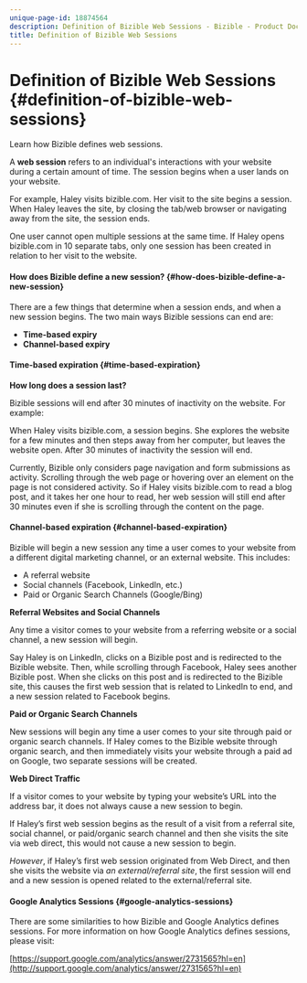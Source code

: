 ```yaml
---
unique-page-id: 18874564
description: Definition of Bizible Web Sessions - Bizible - Product Documentation
title: Definition of Bizible Web Sessions
---
```


# Definition of Bizible Web Sessions {#definition-of-bizible-web-sessions}

Learn how Bizible defines web sessions.

A **web session** refers to an individual's interactions with your website during a certain amount of time. The session begins when a user lands on your website.

For example, Haley visits bizible.com. Her visit to the site begins a session. When Haley leaves the site, by closing the tab/web browser or navigating away from the site, the session ends.

One user cannot open multiple sessions at the same time. If Haley opens bizible.com in 10 separate tabs, only one session has been created in relation to her visit to the website.

#### How does Bizible define a new session? {#how-does-bizible-define-a-new-session}

There are a few things that determine when a session ends, and when a new session begins. The two main ways Bizible sessions can end are:

* **Time-based expiry**
* **Channel-based expiry**

#### Time-based expiration {#time-based-expiration}

**How long does a session last?**

Bizible sessions will end after 30 minutes of inactivity on the website. For example:

When Haley visits bizible.com, a session begins. She explores the website for a few minutes and then steps away from her computer, but leaves the website open. After 30 minutes of inactivity the session will end.

Currently, Bizible only considers page navigation and form submissions as activity. Scrolling through the web page or hovering over an element on the page is not considered activity. So if Haley visits bizible.com to read a blog post, and it takes her one hour to read, her web session will still end after 30 minutes even if she is scrolling through the content on the page.

#### Channel-based expiration {#channel-based-expiration}

Bizible will begin a new session any time a user comes to your website from a different digital marketing channel, or an external website. This includes:

* A referral website
* Social channels (Facebook, LinkedIn, etc.)
* Paid or Organic Search Channels (Google/Bing)

**Referral Websites and Social Channels**

Any time a visitor comes to your website from a referring website or a social channel, a new session will begin.

Say Haley is on LinkedIn, clicks on a Bizible post and is redirected to the Bizible website. Then, while scrolling through Facebook, Haley sees another Bizible post. When she clicks on this post and is redirected to the Bizible site, this causes the first web session that is related to LinkedIn to end, and a new session related to Facebook begins.

**Paid or Organic Search Channels**

New sessions will begin any time a user comes to your site through paid or organic search channels. If Haley comes to the Bizible website through organic search, and then immediately visits your website through a paid ad on Google, two separate sessions will be created.

**Web Direct Traffic**

If a visitor comes to your website by typing your website’s URL into the address bar, it does not always cause a new session to begin.

If Haley’s first web session begins as the result of a visit from a referral site, social channel, or paid/organic search channel and then she visits the site via web direct, this would not cause a new session to begin.

*However*, if Haley’s first web session originated from Web Direct, and then she visits the website via *an external/referral site*, the first session will end and a new session is opened related to the external/referral site.

#### Google Analytics Sessions {#google-analytics-sessions}

There are some similarities to how Bizible and Google Analytics defines sessions. For more information on how Google Analytics defines sessions, please visit:

[https://support.google.com/analytics/answer/2731565?hl=en](http://support.google.com/analytics/answer/2731565?hl=en)

